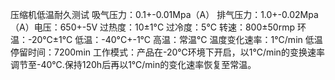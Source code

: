压缩机低温耐久测试 吸气压力：0.1+-0.01Mpa（A） 排气压力：1.0+-0.02Mpa（A）电压：650+-5V 过热度：10±1°C 过冷度：5°C 转速：800±50rmp 环温：-20℃±1°C 低温：-40°C+-1°C 高温：常温°C 温度变化速率：1°C/min 低温停留时间：7200min 工作模式：产品在-20℃环境下开启，以1℃/min的变换速率调节至-40℃.保持120h后再以1℃/min的变化速率恢复至常温。